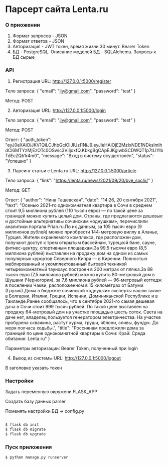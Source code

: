 # Парсерт сайта Lenta.ru

### О приожении

1. Формат запросов - JSON
2. Формат ответов - JSON
3. Авторизация - JWT токен, время жизни 30 минут. Bearer Token
4. БД - PostgreSQL. Описание моделей БД - SQLAlchemu. Запросы к БД сырые

### API
1. Регистрация
URL:
http://127.0.0.1:5000/register

Тело запроса:
{
   "email": "ily@gmail.com",
   "password": "test"
}

Метод:
POST

2. Авторизация
URL:
http://127.0.0.1:5000/login

Тело запроса:
{
   "email": "ily@gmail.com",
   "password": "test"
}

Метод:
POST

Ответ:
{
  "auth_token": "eyJ0eXAiOiJKV1QiLCJhbGciOiJIUzI1NiJ9.eyJleHAiOjE2MzIxNDE1NDksImlhdCI6MTYzMjEzOTc0OSwic3ViIjoxfQ.KbkgBgCApEJKgiwbSCDWQT1p7tLIYlbTdEcZQb1r4m0",
  "message": "Вход в систему осуществлён",
  "status": "Успешно"
}

3. Парсинг статьи с Lenta.ru
URL:
http://127.0.0.1:5000/article

Тело запроса:
{
   "link": "https://lenta.ru/news/2021/09/20/bye_sochi/"
}

Метод:
GET

Ответ:
{
  "author": "Нина Ташевская",
  "date": "14:26, 20 сентября 2021",
  "text": "Осенью 2021-го однокомнатная квартира в Сочи в среднем стоит 9,5 миллиона рублей (110 тысяч евро) — по такой цене за границей можно купить целый дом. Страны, где предлагаются дешевые и достойные альтернативы сочинским «однушкам», перечислили аналитики портала Prian.ru.По их данным, за 105 тысяч евро (9 миллионов рублей) можно приобрести 144-метровую виллу в Аланье, Турция. Жители охраняемого комплекса, где расположен дом, получают доступ к трем открытым бассейнам, турецкой бане, сауне, фитнес-центру, спортивным площадкам.За 99,5 тысячи евро (8,5 миллиона рублей) выставлен на продажу дом на одном из самых популярных курортов Северного Кипра — в Кирении. Полностью меблированный и укомплектованный бытовой техникой четырехкомнатный таунхаус построен в 200 метрах от пляжа.За 88 тысяч евро (7,5 миллиона рублей) можно купить 80-метровый дом в Шушани (Черногория), за 7,6 миллиона рублей — 96-метровый коттедж в поселении Чакви, расположенном в 15 километрах от Батуми (Грузия).Дома в бюджете сочинской «однушки» эксперты нашли также в Болгарии, Италии, Греции, Испании, Доминиканской Республике и в Таиланде.Ранее сообщалось, что в сентябре 2021-го самая дешевая дача в Сочи стоит 999 тысяч рублей. По такой цене выставлен на продажу 64-метровый дом на участке площадью шесть соток. Света на даче нет, владелец пользуется генератором электричества. На участке пробурена скважина, растут хурма, груши, яблони, сливы, фундук. До моря полчаса ходьбы.",
  "title": "Россиянам предложили дома за границей по цене однокомнатной квартиры в Сочи: Край: Среда обитания: Lenta.ru"
}

Параметры авторизации:
Bearer Token, полученный при login

4. Выход из системы
URL:
http://127.0.0.1:5000/logout

В заголовке указать токен

### Настройки

Задать переменную окружени FLASK_APP

Создать базу данных parser

Поменять настройки БД -> config.py


```sh

$ flask db init
$ flask db migrate
$ flask db upgrade
```

### Пуск приложения

```sh
$ python manage.py runserver
```